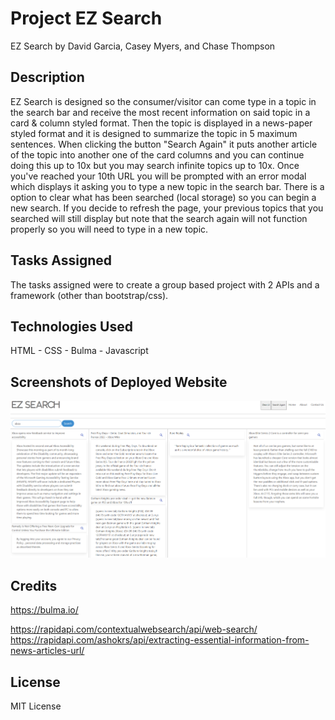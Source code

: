 # Project EZ Search
EZ Search by David Garcia, Casey Myers, and Chase Thompson

## Description
EZ Search is designed so the consumer/visitor can come type in a topic in the search bar and receive the most recent information on said topic in a card & column styled format. Then the topic is displayed in a news-paper styled format and it is designed to summarize the topic in 5 maximum sentences. When clicking the button "Search Again" it puts another article of the topic into another one of the card columns and you can continue doing this up to 10x but you may search infinite topics up to 10x. Once you've reached your 10th URL you will be prompted with an error modal which displays it asking you to type a new topic in the search bar. There is a option to clear what has been searched (local storage) so you can begin a new search. If you decide to refresh the page, your previous topics that you searched will still display but note that the search again will not function properly so you will need to type in a new topic. 

## Tasks Assigned
The tasks assigned were to create a group based project with 2 APIs and a framework (other than bootstrap/css).

## Technologies Used
HTML - CSS - Bulma - Javascript

## Screenshots of Deployed Website
![Screenshot-Main-Page](/assets/images/easy_search.PNG)

## Credits
<!-- Frame Work -->
https://bulma.io/

<!-- APIs Used -->
https://rapidapi.com/contextualwebsearch/api/web-search/
https://rapidapi.com/ashokrs/api/extracting-essential-information-from-news-articles-url/


## License
MIT License 